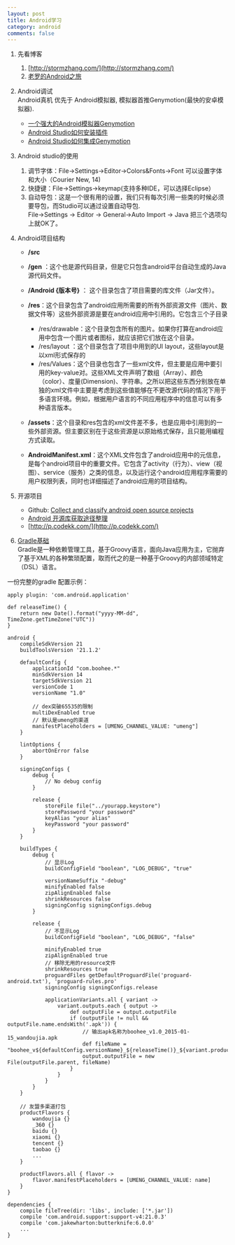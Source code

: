 ```yaml
---
layout: post
title: Android学习
category: android
comments: false
---
```


1. 先看博客

	1. [http://stormzhang.com/](http://stormzhang.com/)
	2. [老罗的Android之旅](http://blog.csdn.net/luoshengyang)


2. Android调试  
	Android真机 优先于 Android模拟器, 模拟器首推Genymotion(最快的安卓模拟器).  	
	- [一个强大的Android模拟器Genymotion](http://www.stormzhang.com/android/2013/12/04/android-genymotion/)  
	- [Android Studio如何安装插件](http://blog.csdn.net/hyr83960944/article/details/35987721)
	- [Android Studio如何集成Genymotion](http://blog.csdn.net/hyr83960944/article/details/37900383)

3. Android studio的使用
	1. 调节字体：File->Settings->Editor->Colors&Fonts->Font 可以设置字体和大小（Courier New, 14)
	2. 快捷键：File->Settings->keymap(支持多种IDE，可以选择Eclipse）
	3. 自动导包：这是一个很有用的设置，我们只有每次引用一些类的时候必须要导包，而Studio可以通过设置自动导包.   
    File->Settings -> Editor -> General->Auto Import -> Java 把三个选项勾上就OK了。

4. Android项目结构
	- **/src**
	- **/gen** ：这个也是源代码目录，但是它只包含android平台自动生成的Java源代码文件。
	- **/Android {版本号}**  ：
	 这个目录包含了项目需要的库文件（Jar文件）。
	- **/res**：这个目录包含了android应用所需要的所有外部资源文件（图片、数据文件等）这些外部资源是要在android应用中引用的。它包含三个子目录  
		- /res/drawable：这个目录包含所有的图片。如果你打算在android应用中包含一个图片或者图标，就应该把它们放在这个目录。
		- /res/layout ：这个目录包含了项目中用到的UI layout，这些layout是以xml形式保存的
		- /res/Values：这个目录也包含了一些xml文件，但主要是应用中要引用的key-value对。这些XML文件声明了数组（Array）、颜色（color）、度量(Dimension)、字符串。之所以把这些东西分别放在单独的xml文件中主要是考虑到这些值能够在不更改源代码的情况下用于多语言环境。例如，根据用户语言的不同应用程序中的信息可以有多种语言版本。

	- **/assets**：这个目录和res包含的xml文件差不多，也是应用中引用到的一些外部资源。但主要区别在于这些资源是以原始格式保存，且只能用编程方式读取。
	- **AndroidManifest.xml**：这个XML文件包含了android应用中的元信息，是每个android项目中的重要文件。它包含了activity（行为）、view（视图）、service（服务）之类的信息，以及运行这个android应用程序需要的用户权限列表，同时也详细描述了android应用的项目结构。

5. 开源项目  
	- Github: [Collect and classify android open source projects](https://github.com/Trinea/android-open-project)
	- [Android 开源库获取途径整理](http://www.trinea.cn/android/android-open-project-summary/)
	- [http://p.codekk.com/](http://p.codekk.com/)

10. [Gradle基础](http://stormzhang.com/devtools/2014/12/18/android-studio-tutorial4/)  
	Gradle是一种依赖管理工具，基于Groovy语言，面向Java应用为主，它抛弃了基于XML的各种繁琐配置，取而代之的是一种基于Groovy的内部领域特定（DSL）语言。

   一份完整的gradle 配置示例：

	apply plugin: 'com.android.application'

	def releaseTime() {
    	return new Date().format("yyyy-MM-dd", TimeZone.getTimeZone("UTC"))
	}

	android {
	    compileSdkVersion 21
	    buildToolsVersion '21.1.2'

	    defaultConfig {
	        applicationId "com.boohee.*"
	        minSdkVersion 14
	        targetSdkVersion 21
	        versionCode 1
	        versionName "1.0"

	        // dex突破65535的限制
	        multiDexEnabled true
	        // 默认是umeng的渠道
	        manifestPlaceholders = [UMENG_CHANNEL_VALUE: "umeng"]
	    }

	    lintOptions {
	        abortOnError false
	    }

	    signingConfigs {
	        debug {
	            // No debug config
	        }

	        release {
	            storeFile file("../yourapp.keystore")
	            storePassword "your password"
	            keyAlias "your alias"
	            keyPassword "your password"
	        }
	    }

	    buildTypes {
	        debug {
	            // 显示Log
	            buildConfigField "boolean", "LOG_DEBUG", "true"

	            versionNameSuffix "-debug"
	            minifyEnabled false
	            zipAlignEnabled false
	            shrinkResources false
	            signingConfig signingConfigs.debug
	        }

	        release {
	            // 不显示Log
	            buildConfigField "boolean", "LOG_DEBUG", "false"

	            minifyEnabled true
	            zipAlignEnabled true
	            // 移除无用的resource文件
	            shrinkResources true
	            proguardFiles getDefaultProguardFile('proguard-android.txt'), 'proguard-rules.pro'
	            signingConfig signingConfigs.release

	            applicationVariants.all { variant ->
	                variant.outputs.each { output ->
	                    def outputFile = output.outputFile
	                    if (outputFile != null && outputFile.name.endsWith('.apk')) {
	                    	// 输出apk名称为boohee_v1.0_2015-01-15_wandoujia.apk
	                        def fileName = "boohee_v${defaultConfig.versionName}_${releaseTime()}_${variant.productFlavors[0].name}.apk"
	                        output.outputFile = new File(outputFile.parent, fileName)
	                    }
	                }
	            }
	        }
	    }

	    // 友盟多渠道打包
	    productFlavors {
	        wandoujia {}
	        _360 {}
	        baidu {}
	        xiaomi {}
	        tencent {}
	        taobao {}
	        ...
	    }

	    productFlavors.all { flavor ->
	        flavor.manifestPlaceholders = [UMENG_CHANNEL_VALUE: name]
	    }
	}

	dependencies {
	    compile fileTree(dir: 'libs', include: ['*.jar'])
	    compile 'com.android.support:support-v4:21.0.3'
	    compile 'com.jakewharton:butterknife:6.0.0'
	    ...
	}
